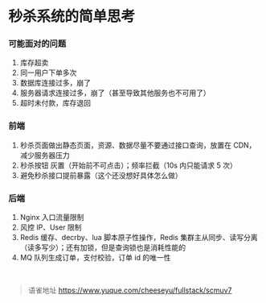 # 秒杀系统的简单思考
### 可能面对的问题

1. 库存超卖
2. 同一用户下单多次
3. 数据库连接过多，崩了
4. 服务器请求连接过多，崩了（甚至导致其他服务也不可用了）
5. 超时未付款，库存退回

### 前端

1. 秒杀页面做出静态页面，资源、数据尽量不要通过接口查询，放置在 CDN，减少服务器压力
2. 秒杀按钮 灰置（开始前不可点击）；频率拦截（10s 内只能请求 5 次）
3. 避免秒杀接口提前暴露（这个还没想好具体怎么做）

### 后端

1. Nginx 入口流量限制
2. 风控 IP、User 限制
3. Redis 缓存、decrby、lua 脚本原子性操作，Redis 集群主从同步、读写分离（读多写少）；还有加锁，但是查询锁也是消耗性能的
4. MQ 队列生成订单，支付校验，订单 id 的唯一性

<br>
  
> 语雀地址 https://www.yuque.com/cheeseyu/fullstack/scmuv7